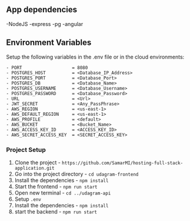 ## App dependencies
-NodeJS
-express
-pg
-angular


## Environment Variables

Setup the following variables in the .env file or in the cloud environments:
```
- PORT                   = 8080
- POSTGRES_HOST          = <Database_IP_Address>
- POSTGRES_PORT          = <Database_Port>
- POSTGRES_DB            = <Database_Name>
- POSTGRES_USERNAME      = <Database_Username>
- POSTGRES_PASSWORD      = <Database_Password>
- URL                    = <Url>
- JWT_SECRET             = <Any_PassPhrase>
- AWS_REGION             = <us-east-1>
- AWS_DEFAULT_REGION     = <us-east-1>
- AWS_PROFILE            = <default>
- AWS_BUCKET             = <Bucket_Name>
- AWS_ACCESS_KEY_ID      = <ACCESS_KEY_ID>
- AWS_SECRET_ACCESS_KEY  = <SECRET_ACCESS_KEY>
```
### Project Setup

1. Clone the project - `https://github.com/SamarMI/hosting-full-stack-application.git`
2. Go into the project directory - `cd udagram-frontend`
3. Install the dependencies - `npm install`
4. Start the frontend - `npm run start`
5. Open new terminal - `cd ../udagram-api`
6. Setup `.env`
7. Install the dependencies - `npm install`
8. start the backend - `npm run start`